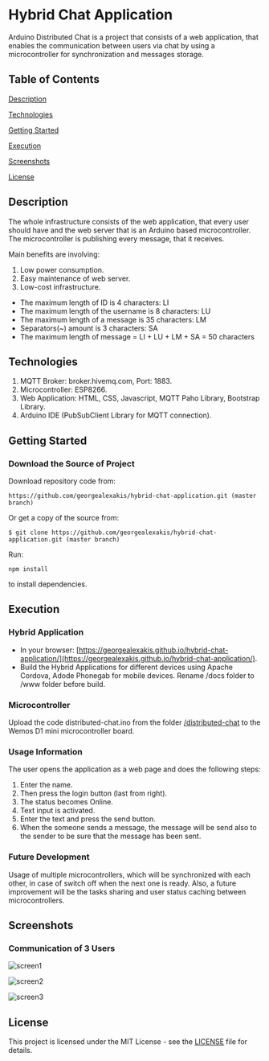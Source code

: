 # Hybrid Chat Application

Arduino Distributed Chat is a project that consists of a web application, that enables the communication between users via chat by using a microcontroller for synchronization and messages storage.

## Table of Contents

[Description](#description)

[Technologies](#technologies)

[Getting Started](#getting-started)

[Execution](#execution)

[Screenshots](#screenshots)

[License](#license)

## Description

The whole infrastructure consists of the web application, that every user should have and the web server that is an Arduino based microcontroller. The microcontroller is publishing every message, that it receives. 

Main benefits are involving:
1. Low power consumption.
2. Easy maintenance of web server.
3. Low-cost infrastructure.

* The maximum length of ID is 4 characters: LI
* The maximum length of the username is 8 characters: LU
* The maximum length of a message is 35 characters: LM
* Separators(~) amount is 3 characters: SA
* The maximum length of message = LI + LU + LM + SA = 50 characters

## Technologies

1.	MQTT Broker: broker.hivemq.com, Port: 1883.
2.	Microcontroller: ESP8266.
3.	Web Application: HTML, CSS, Javascript, MQTT Paho Library, Bootstrap Library.
4.	Arduino IDE (PubSubClient Library for MQTT connection).

## Getting Started

### Download the Source of Project

Download repository code from:

``` https://github.com/georgealexakis/hybrid-chat-application.git (master branch) ```

Or get a copy of the source from:

``` $ git clone https://github.com/georgealexakis/hybrid-chat-application.git (master branch) ```

Run:

``` npm install ```

to install dependencies.

## Execution

### Hybrid Application

* In your browser: [https://georgealexakis.github.io/hybrid-chat-application/](https://georgealexakis.github.io/hybrid-chat-application/).
* Build the Hybrid Applications for different devices using Apache Cordova, Adode Phonegab for mobile devices. Rename /docs folder to /www folder before build.

### Microcontroller 

Upload the code distributed-chat.ino from the folder [/distributed-chat](https://github.com/georgealexakis/hybrid-chat-application/tree/master/distributed-chat) to the Wemos D1 mini microcontroller board.

### Usage Information

The user opens the application as a web page and does the following steps:

1. Enter the name.
2. Then press the login button (last from right).
3. The status becomes Online.
4. Text input is activated.
5. Enter the text and press the send button.
6. When the someone sends a message, the message will be send also to the sender to be sure that the message has been sent.

### Future Development

Usage of multiple microcontrollers, which will be synchronized with each other, in case of switch off when the next one is ready. Also, a future improvement will be the tasks sharing and user status caching between microcontrollers.

## Screenshots

### Communication of 3 Users

![screen1](screenshots/screen1.png)

![screen2](screenshots/screen2.png)

![screen3](screenshots/screen3.png)

## License

This project is licensed under the MIT License - see the [LICENSE](LICENSE) file for details.